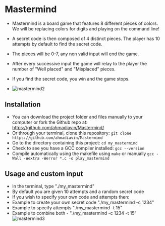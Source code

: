 # Mastermind

- Mastermind is a board game that features 8 different pieces of colors. We will be replacing colors for digits and playing on the command line! 
- A secret code is then composed of 4 distinct pieces. The player has 10 attempts by default to find the secret code.
- The pieces will be 0-7, any non valid input will end the game. 
- After every successive input the game will relay to the player the number of "Well placed" and "Misplaced" pieces.
- If you find the secret code, you win and the game stops. 

- ![mastermind2](https://user-images.githubusercontent.com/36825975/214639631-0e886a80-1759-4d16-909a-8cf7df6eb0d0.png)


##  Installation 

- You can download the project folder and files manually to your computer or fork the Github repo at:
https://github.com/ahmadiavin/Mastermind/
- Or through your terminal, clone this repository: `git clone https://github.com/ahmadiavin/Mastermind`
- Go to the directory containing this project: `cd my_mastermind`
- Check to see you have a GCC compiler installed: `gcc --version`
- Compile automatically using the makefile using `make` or manually `gcc -Wall -Wextra -Werror *.c -o play_mastermind`

## Usage and custom input
- In the terminal, type "./my_mastermind" 
- By default you are given 10 attempts and a random secret code
- If you wish to specify your own code and attempts then:
- Example to create your own secret code  "./my_mastermind -c 1234"
- Example to specify attempts  "./my_mastermind -t 15"
- Example to combine both - "./my_mastermind -c 1234 -t 15"
![mastermind3](https://user-images.githubusercontent.com/36825975/214639632-9f79f9d8-3ec9-4114-832c-3476ada23e2b.png)
